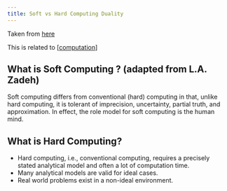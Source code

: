 ```yaml
---
title: Soft vs Hard Computing Duality
---
```


Taken from [here](http://www2.cs.uh.edu/~ceick/6367/Soft-Computing.pdf)

This is related to [[computation]]

## What is Soft Computing ? (adapted from L.A. Zadeh)

Soft computing differs from conventional (hard) computing in that, unlike hard computing, it is tolerant of imprecision, uncertainty, partial truth, and approximation. In effect, the role model for soft computing is the human mind. 

## What is Hard Computing?

- Hard computing, i.e., conventional computing, requires a precisely stated analytical model and often a lot of computation time.
- Many analytical models are valid for ideal cases.
- Real world problems exist in a non-ideal environment.






[//begin]: # "Autogenerated link references for markdown compatibility"
[computation]: .././bubbles/stub "computation"
[//end]: # "Autogenerated link references"

